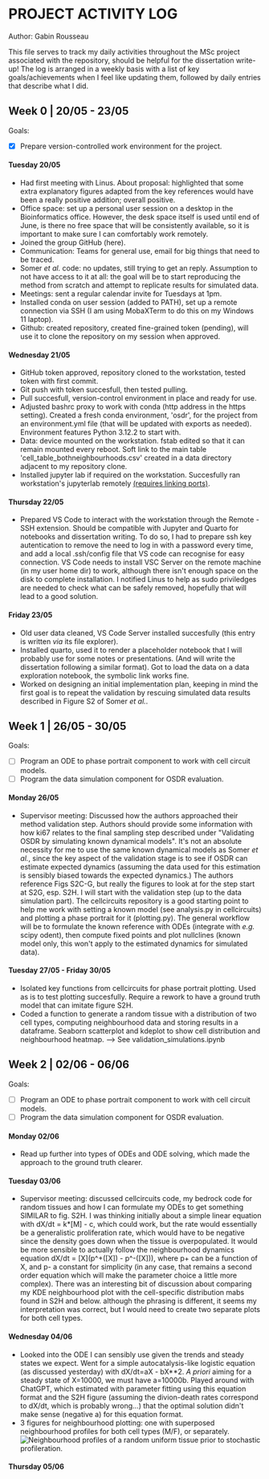 # PROJECT ACTIVITY LOG

Author: Gabin Rousseau

This file serves to track my daily activities throughout the MSc project associated with the repository, should be helpful for the dissertation write-up!
The log is arranged in a weekly basis with a list of key goals/achievements when I feel like updating them, followed by daily entries that describe what I did.

## Week 0 | 20/05 - 23/05
Goals: 

- [X] Prepare version-controlled work environment for the project.
 
#### Tuesday 20/05
- Had first meeting with Linus. About proposal: highlighted that some extra explanatory figures adapted from the key references would have been a really positive addition; overall positive.
- Office space: set up a personal user session on a desktop in the Bioinformatics office. However, the desk space itself is used until end of June, is there no free space that will be consistently available, so it is important to make sure I can comfortably work remotely.
- Joined the group GitHub (here).
- Communication: Teams for general use, email for big things that need to be traced.
- Somer _et al._ code: no updates, still trying to get an reply. Assumption to not have access to it at all: the goal will be to start reproducing the method from scratch and attempt to replicate results for simulated data.
- Meetings: sent a regular calendar invite for Tuesdays at 1pm.
- Installed conda on user session (added to PATH), set up a remote connection via SSH (I am using MobaXTerm to do this on my Windows 11 laptop).
- Github: created repository, created fine-grained token (pending), will use it to clone the repository on my session when approved.

#### Wednesday 21/05

- GitHub token approved, repository cloned to the workstation, tested token with first commit.
- Git push with token succesfull, then tested pulling.
- Pull succesfull, version-control environment in place and ready for use.
- Adjusted bashrc proxy to work with conda (http address in the https setting). Created a fresh conda environment, 'osdr', for the project from an environment.yml file (that will be updated with exports as needed). Environment features Python 3.12.2 to start with.
- Data: device mounted on the workstation. fstab edited so that it can remain mounted every reboot. Soft link to the main table 'cell_table_bothneighbourhoods.csv' created in a data directory adjacent to my repository clone.
- Installed jupyter lab if required on the workstation. Succesfully ran workstation's jupyterlab remotely [(requires linking ports)](https://towardsdatascience.com/access-remote-code-in-a-breeze-with-jupyterlab-via-ssh-8c6a9ffaaa8c/).

#### Thursday 22/05
- Prepared VS Code to interact with the workstation through the Remote - SSH extension. Should be compatible with Jupyter and Quarto for notebooks and dissertation writing. To do so, I had to prepare ssh key autentication to remove the need to log in with a password every time, and add a local .ssh/config file that VS code can recognise for easy connection. VS Code needs to install VSC Server on the remote machine (in my user home dir) to work, although there isn't enough space on the disk to complete installation. I notified Linus to help as sudo priviledges are needed to check what can be safely removed, hopefully that will lead to a good solution.

#### Friday 23/05
- Old user data cleaned, VS Code Server installed succesfully (this entry is written _via_ its file explorer).
- Installed quarto, used it to render a placeholder notebook that I will probably use for some notes or presentations. (And will write the dissertation following a similar format). Got to load the data on a data exploration notebook, the symbolic link works fine.
- Worked on designing an initial implementation plan, keeping in mind the first goal is to repeat the validation by rescuing simulated data results described in Figure S2 of Somer _et al._.

## Week 1 | 26/05 - 30/05
Goals: 

- [ ] Program an ODE to phase portrait component to work with cell circuit models.
- [ ] Program the data simulation component for OSDR evaluation.

#### Monday 26/05
- Supervisor meeting: Discussed how the authors approached their method validation step. Authors should provide some information with how ki67 relates to the final sampling step described under "Validating OSDR by simulating known dynamical models". It's not an absolute necessity for me to use the same known dynamical models as Somer _et al._, since the key aspect of the validation stage is to see if OSDR can estimate expected dynamics (assuming the data used for this estimation is sensibly biased towards the expected dynamics.) The authors reference Figs S2C-G, but really the figures to look at for the step start at S2G, esp. S2H. I will start with the validation step (up to the data simulation part). The cellcircuits repository is a good starting point to help me work with setting a known model (see analysis.py in cellcircuits) and plotting a phase portrait for it (plotting.py). The general workflow will be to formulate the known reference with ODEs (integrate with _e.g._ scipy odent), then compute fixed points and plot nullclines (known model only, this won't apply to the estimated dynamics for simulated data).

#### Tuesday 27/05 - Friday 30/05
- Isolated key functions from cellcircuits for phase portrait plotting. Used as is to test plotting succesfully. Require a rework to have a ground truth model that can imitate figure S2H.
- Coded a function to generate a random tissue with a distribution of two cell types, computing neighbourhood data and storing results in a dataframe. Seaborn scatterplot and kdeplot to show cell distribution and neighbourhood heatmap.
--> See validation_simulations.ipynb

## Week 2 | 02/06 - 06/06
Goals:
- [ ] Program an ODE to phase portrait component to work with cell circuit models.
- [ ] Program the data simulation component for OSDR evaluation.

#### Monday 02/06
- Read up further into types of ODEs and ODE solving, which made the approach to the ground truth clearer.

#### Tuesday 03/06
- Supervisor meeting: discussed cellcircuits code, my bedrock code for random tissues and how I can formulate my ODEs to get something SIMILAR to fig. S2H. I was thinking initially about a simple linear equation with dX/dt = k*[M] - c, which could work, but the rate would essentially be a generalistic proliferation rate, which would have to be negative since the density goes down when the tissue is overpopulated. It would be more sensible to actually follow the neighbourhood dynamics equation dX/dt = [X](p^+([X]) - p^-([X])), where p+ can be a function of X, and p- a constant for simplicity (in any case, that remains a second order equation which will make the parameter choice a little more complex). There was an interesting bit of discussion about comparing my KDE neighbourhood plot with the cell-specific distribution mabs found in S2H and below. although the phrasing is different, it seems my interpretation was correct, but I would need to create two separate plots for both cell types.

#### Wednesday 04/06
- Looked into the ODE I can sensibly use given the trends and steady states we expect. Went for a simple autocatalysis-like logistic equation (as discussed yesterday) with dX/dt=aX - bX**2. _A priori_ aiming for a steady state of X=10000, we must have a=10000b. Played around with ChatGPT, which estimated with parameter fitting using this equation format and the S2H figure (assuming the divion-death rates correspond to dX/dt, which is probably wrong...) that the optimal solution didn't make sense (negative a) for this equation format.
- 3 figures for neighbourhood plotting: one with superposed neighbourhood profiles for both cell types (M/F), or separately. ![Neighbourhood profiles of a random uniform tissue prior to stochastic profileration.](https://github.com/Schumacher-group/OSDR_TNBC/blob/main/logfigs/firstneighbourhoods.png)

#### Thursday 05/06
